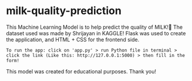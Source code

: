 # milk-quality-prediction
This Machine Learning Model is to help predict the quality of MILK!🥛
    The dataset used was made by Shrijayan in KAGGLE!
    Flask was used to create the application, and HTML + CSS for the frontend side.
    
    To run the app: click on 'app.py' > run Python file in terminal > click the link (Like this: http://127.0.0.1:5000) > then fill in the form!

This model was created for educational purposes.
Thank you!
     